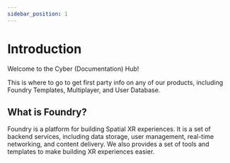 ```yaml
---
sidebar_position: 1
---
```


# Introduction

Welcome to the Cyber (Documentation) Hub!

This is where to go to get first party info on any of our products, including Foundry Templates, Multiplayer, and User Database.

## What is Foundry?
Foundry is a platform for building Spatial XR experiences. It is a set of backend services, including data storage, user management, real-time networking, and content delivery. We also provides a set of tools and templates to make building XR experiences easier.